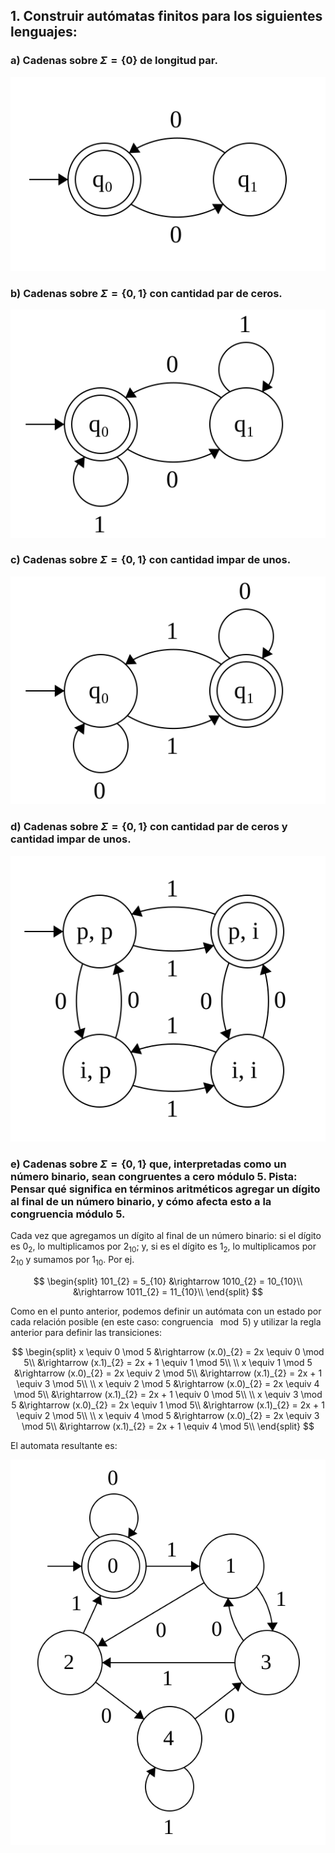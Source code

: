 ## 1. Construir autómatas finitos para los siguientes lenguajes:

### a) Cadenas sobre $\Sigma=\{0\}$ de longitud par.

<p align="center"><img src="./media/2.01.a.svg"></p>

### b) Cadenas sobre $\Sigma=\{0,1\}$ con cantidad par de ceros.

<p align="center"><img src="./media/2.01.b.svg"></p>

### c) Cadenas sobre $\Sigma=\{0,1\}$ con cantidad impar de unos.

<p align="center"><img src="./media/2.01.c.svg"></p>

### d) Cadenas sobre $\Sigma=\{0,1\}$ con cantidad par de ceros y cantidad impar de unos.

<p align="center"><img src="./media/2.01.d.svg"></p>

### e) Cadenas sobre $\Sigma=\{0,1\}$ que, interpretadas como un número binario, sean congruentes a cero módulo 5. Pista: Pensar qué significa en términos aritméticos agregar un dígito al final de un número binario, y cómo afecta esto a la congruencia módulo 5.

Cada vez que agregamos un dígito al final de un número binario: si el dígito es $0_{2}$, lo multiplicamos por $2_{10}$; y, si es el dígito es $1_2$, lo multiplicamos por $2_{10}$ y sumamos por $1_{10}$. Por ej.

$$
\begin{split}
    101_{2} = 5_{10} 
        &\rightarrow 1010_{2} = 10_{10}\\
        &\rightarrow 1011_{2} = 11_{10}\\
\end{split}
$$

Como en el punto anterior, podemos definir un autómata con un estado por cada relación posible (en este caso: congruencia $\mod 5$) y utilizar la regla anterior para definir las transiciones:

$$
\begin{split}
    x \equiv 0 \mod 5 
        &\rightarrow (x.0)_{2} = 2x \equiv 0 \mod 5\\
        &\rightarrow (x.1)_{2} = 2x + 1 \equiv 1 \mod 5\\
    \\
    x \equiv 1 \mod 5
        &\rightarrow (x.0)_{2} = 2x \equiv 2 \mod 5\\
        &\rightarrow (x.1)_{2} = 2x + 1 \equiv 3 \mod 5\\
    \\
    x \equiv 2 \mod 5
        &\rightarrow (x.0)_{2} = 2x \equiv 4 \mod 5\\
        &\rightarrow (x.1)_{2} = 2x + 1 \equiv 0 \mod 5\\
    \\
    x \equiv 3 \mod 5
        &\rightarrow (x.0)_{2} = 2x \equiv 1 \mod 5\\
        &\rightarrow (x.1)_{2} = 2x + 1 \equiv 2 \mod 5\\
    \\
    x \equiv 4 \mod 5
        &\rightarrow (x.0)_{2} = 2x \equiv 3 \mod 5\\
        &\rightarrow (x.1)_{2} = 2x + 1 \equiv 4 \mod 5\\
\end{split}
$$

El automata resultante es:

<p align="center"><img src="./media/2.01.e.svg"></p>

